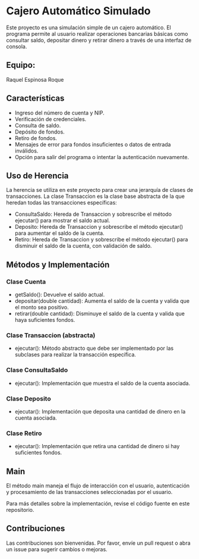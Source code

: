 # Cajero Automático Simulado

Este proyecto es una simulación simple de un cajero automático. El programa permite al usuario realizar operaciones bancarias básicas como consultar saldo, depositar dinero y retirar dinero a través de una interfaz de consola.

## Equipo:
Raquel Espinosa Roque

## Características

- Ingreso del número de cuenta y NIP.
- Verificación de credenciales.
- Consulta de saldo.
- Depósito de fondos.
- Retiro de fondos.
- Mensajes de error para fondos insuficientes o datos de entrada inválidos.
- Opción para salir del programa o intentar la autenticación nuevamente.

## Uso de Herencia

La herencia se utiliza en este proyecto para crear una jerarquía de clases de transacciones. La clase Transaccion es la clase base abstracta de la que heredan todas las transacciones específicas:

- ConsultaSaldo: Hereda de Transaccion y sobrescribe el método ejecutar() para mostrar el saldo actual.
- Deposito: Hereda de Transaccion y sobrescribe el método ejecutar() para aumentar el saldo de la cuenta.
- Retiro: Hereda de Transaccion y sobrescribe el método ejecutar() para disminuir el saldo de la cuenta, con validación de saldo.

## Métodos y Implementación

### Clase Cuenta

- getSaldo(): Devuelve el saldo actual.
- depositar(double cantidad): Aumenta el saldo de la cuenta y valida que el monto sea positivo.
- retirar(double cantidad): Disminuye el saldo de la cuenta y valida que haya suficientes fondos.

### Clase Transaccion (abstracta)

- ejecutar(): Método abstracto que debe ser implementado por las subclases para realizar la transacción específica.

### Clase ConsultaSaldo

- ejecutar(): Implementación que muestra el saldo de la cuenta asociada.

### Clase Deposito

- ejecutar(): Implementación que deposita una cantidad de dinero en la cuenta asociada.

### Clase Retiro

- ejecutar(): Implementación que retira una cantidad de dinero si hay suficientes fondos.

## Main

El método main maneja el flujo de interacción con el usuario, autenticación y procesamiento de las transacciones seleccionadas por el usuario.

Para más detalles sobre la implementación, revise el código fuente en este repositorio.

## Contribuciones

Las contribuciones son bienvenidas. Por favor, envíe un pull request o abra un issue para sugerir cambios o mejoras.
